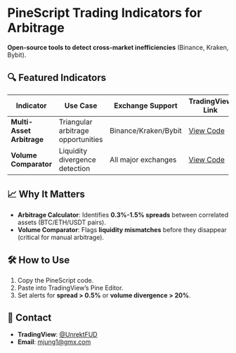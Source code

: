 # PineScript Trading Indicators for Arbitrage
**Open-source tools to detect cross-market inefficiencies** (Binance, Kraken, Bybit).

## 🔍 Featured Indicators
| Indicator                     | Use Case                          | Exchange Support       | TradingView Link                          |
|-------------------------------|-----------------------------------|-------------------------|-------------------------------------------|
| **Multi-Asset Arbitrage**     | Triangular arbitrage opportunities | Binance/Kraken/Bybit   | [View Code](https://www.tradingview.com/script/XX4BuHug/) |
| **Volume Comparator**         | Liquidity divergence detection    | All major exchanges    | [View Code](https://www.tradingview.com/script/jmjvD08h/) |

## 📈 Why It Matters
- **Arbitrage Calculator**: Identifies **0.3%-1.5% spreads** between correlated assets (BTC/ETH/USDT pairs).
- **Volume Comparator**: Flags **liquidity mismatches** before they disappear (critical for manual arbitrage).

## 🛠 How to Use
1. Copy the PineScript code.
2. Paste into TradingView’s Pine Editor.
3. Set alerts for **spread > 0.5%** or **volume divergence > 20%**.

## 📧 Contact
- **TradingView**: [@UnrektFUD](https://www.tradingview.com/u/UnrektFUD/)
- **Email**: mjung1@gmx.com


